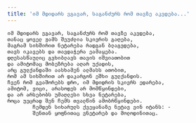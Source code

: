 ```yaml
---
title: 'იმ მდიდარს ვგავარ, საგანძურს რომ თავზე აკვდება...'
---
```


    იმ მდიდარს ვგავარ, საგანძურს რომ თავზე აკვდება,
    თანაც ყოველ ჟამს შეუძლია სკივრის გაღება,
    მაგრამ სიხშირით ნეტარება რადგან ბლაგვდება,
    თავს იკავებს და თავდაჭერა ეამაყება.
    დღესასწაულიც გვხიბლავს თავის იშვიათობით
    და ამიტომაც მობეზრება აღარ უქადის,
    არც გულქანდაში აასხამენ ალმასს ათობით,
    რომ ამ სიხშირით არ დაკარგონ ეშხი გულქანდის.
    ჩვენ რომ გვაშორებს დრო, იმ მდიდრის სკივრს ედარება,
    ამიტომ, ვიცი, არასოდეს არ მომწყინდები,
    და არ არსებობს უმაღლესი სხვა ნეტარება,
    როცა უეცრად შენ ჩემს თვალწინ ამობრწყინდები.
            ჩემდენ სიხარულს ქვეყანაზე ნეტავ ვინ იტანს: -
            შენთან ყოფნითაც ვნეტარებ და მოლოდინითაც.
